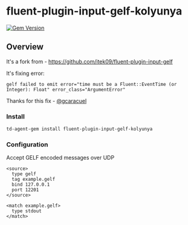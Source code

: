 # fluent-plugin-input-gelf-kolyunya

[![Gem Version](https://badge.fury.io/rb/fluent-plugin-input-gelf-kolyunya.svg)](http://badge.fury.io/rb/fluent-plugin-input-gelf-kolyunya)

## Overview

It's a fork from - https://github.com/itek09/fluent-plugin-input-gelf

It's fixing error:

```
gelf failed to emit error="time must be a Fluent::EventTime (or Integer): Float" error_class="ArgumentError"
```

Thanks for this fix - [@gcaracuel](https://github.com/gcaracuel)

### Install

```sh
td-agent-gem install fluent-plugin-input-gelf-kolyunya
```

### Configuration

Accept GELF encoded messages over UDP

```
<source>
  type gelf
  tag example.gelf
  bind 127.0.0.1
  port 12201
</source>

<match example.gelf>
  type stdout
</match>
```
